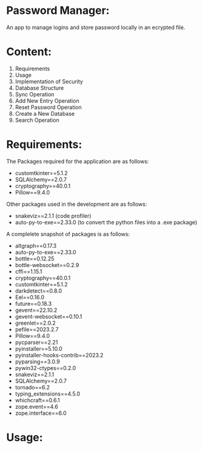 # Password Manager:

An app to manage logins and store password locally in an ecrypted file.

# Content:
1. Requirements
2. Usage
3. Implementation of Security
4. Database Structure
5. Sync Operation
6. Add New Entry Operation
7. Reset Password Operation
8. Create a New Database
9. Search Operation

# Requirements:

The Packages required for the application are as follows:

- customtkinter==5.1.2
- SQLAlchemy==2.0.7
- cryptography==40.0.1
- Pillow==9.4.0

Other packages used in the development are as follows:

- snakeviz==2.1.1 (code profiler)
- auto-py-to-exe==2.33.0  (to convert the python files into a .exe package)

A complelete snapshot of packages is as follows:

- altgraph==0.17.3
- auto-py-to-exe==2.33.0 
- bottle==0.12.25        
- bottle-websocket==0.2.9
- cffi==1.15.1
- cryptography==40.0.1
- customtkinter==5.1.2
- darkdetect==0.8.0
- Eel==0.16.0
- future==0.18.3
- gevent==22.10.2
- gevent-websocket==0.10.1
- greenlet==2.0.2
- pefile==2023.2.7
- Pillow==9.4.0
- pycparser==2.21
- pyinstaller==5.10.0
- pyinstaller-hooks-contrib==2023.2
- pyparsing==3.0.9
- pywin32-ctypes==0.2.0
- snakeviz==2.1.1
- SQLAlchemy==2.0.7
- tornado==6.2
- typing_extensions==4.5.0
- whichcraft==0.6.1
- zope.event==4.6
- zope.interface==6.0


# Usage:

